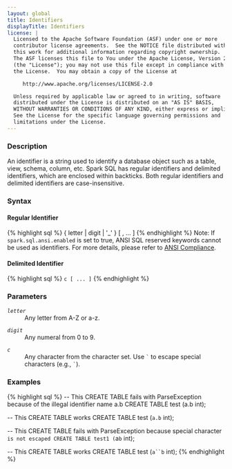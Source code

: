 ```yaml
---
layout: global
title: Identifiers
displayTitle: Identifiers
license: |
  Licensed to the Apache Software Foundation (ASF) under one or more
  contributor license agreements.  See the NOTICE file distributed with
  this work for additional information regarding copyright ownership.
  The ASF licenses this file to You under the Apache License, Version 2.0
  (the "License"); you may not use this file except in compliance with
  the License.  You may obtain a copy of the License at

     http://www.apache.org/licenses/LICENSE-2.0

  Unless required by applicable law or agreed to in writing, software
  distributed under the License is distributed on an "AS IS" BASIS,
  WITHOUT WARRANTIES OR CONDITIONS OF ANY KIND, either express or implied.
  See the License for the specific language governing permissions and
  limitations under the License.
---
```


### Description

An identifier is a string used to identify a database object such as a table, view, schema, column, etc. Spark SQL has regular identifiers and delimited identifiers, which are enclosed within backticks. Both regular identifiers and delimited identifiers are case-insensitive.

### Syntax

#### Regular Identifier

{% highlight sql %}
{ letter | digit | '_' } [ , ... ]
{% endhighlight %}
Note: If `spark.sql.ansi.enabled` is set to true, ANSI SQL reserved keywords cannot be used as identifiers. For more details, please refer to [ANSI Compliance](sql-ref-ansi-compliance.html).

#### Delimited Identifier

{% highlight sql %}
`c [ ... ]`
{% endhighlight %}

### Parameters

<dl>
  <dt><code><em>letter</em></code></dt>
  <dd>
    Any letter from A-Z or a-z.
  </dd>
</dl>
<dl>
  <dt><code><em>digit</em></code></dt>
  <dd>
    Any numeral from 0 to 9.
  </dd>
</dl>
<dl>
  <dt><code><em>c</em></code></dt>
  <dd>
    Any character from the character set. Use <code>`</code> to escape special characters (e.g., <code>`</code>).
  </dd>
</dl>

### Examples

{% highlight sql %}
-- This CREATE TABLE fails with ParseException because of the illegal identifier name a.b
CREATE TABLE test (a.b int);

-- This CREATE TABLE works
CREATE TABLE test (`a.b` int);

-- This CREATE TABLE fails with ParseException because special character ` is not escaped
CREATE TABLE test1 (`a`b` int);

-- This CREATE TABLE works
CREATE TABLE test (`a``b` int);
{% endhighlight %}
